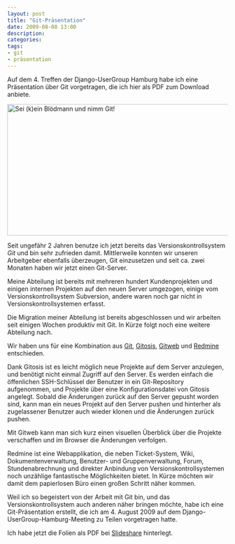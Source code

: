 ```yaml
---
layout: post
title: "Git-Präsentation"
date: 2009-08-08 13:00
description:
categories:
tags:
- git
- präsentation
---
```


Auf dem 4. Treffen der Django-UserGroup Hamburg habe ich eine Präsentation über Git vorgetragen, die ich hier als PDF zum Download anbiete.

<!-- more -->

<a href="http://www.slideshare.net/kogakure/sei-kein-bldmann-und-nimm-git-1830449"><img src="/images/git-praesentation.jpg" width="605" height="300" alt="Sei (k)ein Blödmann und nimm Git!" /></a>

Seit ungefähr 2 Jahren benutze ich jetzt bereits das Versionskontrollsystem <cite>Git</cite> und bin sehr zufrieden damit. Mittlerweile konnten wir unseren Arbeitgeber ebenfalls überzeugen, Git einzusetzen und seit ca. zwei Monaten haben wir jetzt einen Git-Server.

Meine Abteilung ist bereits mit mehreren hundert Kundenprojekten und einigen internen Projekten auf den neuen Server umgezogen, einige vom Versionskontrollsystem Subversion, andere waren noch gar nicht in Versionskontrollsystemen erfasst.

Die Migration meiner Abteilung ist bereits abgeschlossen und wir arbeiten seit einigen Wochen produktiv mit Git. In Kürze folgt noch eine weitere Abteilung nach.

Wir haben uns für eine Kombination aus [Git](http://git-scm.com/), [Gitosis](https://github.com/tv42/gitosis), [Gitweb](https://git.wiki.kernel.org/index.php/Gitweb) und [Redmine](http://www.redmine.org/ "Redmine") entschieden.

Dank Gitosis ist es leicht möglich neue Projekte auf dem Server anzulegen, und benötigt nicht einmal Zugriff auf den Server. Es werden einfach die öffenlichen SSH-Schlüssel der Benutzer in ein Git-Repository aufgenommen, und Projekte über eine Konfigurationsdatei von Gitosis angelegt. Sobald die Änderungen zurück auf den Server gepusht worden sind, kann man ein neues Projekt auf den Server pushen und hinterher als zugelassener Benutzer auch wieder klonen und die Änderungen zurück pushen.

Mit Gitweb kann man sich kurz einen visuellen Überblick über die Projekte verschaffen und im Browser die Änderungen verfolgen.

Redmine ist eine Webapplikation, die neben Ticket-System, Wiki, Dokumentenverwaltung, Benutzer- und Gruppenverwaltung, Forum, Stundenabrechnung und direkter Anbindung von Versionskontrollsystemen noch unzählige fantastische Möglichkeiten bietet. In Kürze möchten wir damit dem papierlosen Büro einen großen Schritt näher kommen.

Weil ich so begeistert von der Arbeit mit Git bin, und das Versionskontrollsystem auch anderen näher bringen möchte, habe ich eine Git-Präsentation erstellt, die ich am 4. August 2009 auf dem Django-UserGroup-Hamburg-Meeting zu Teilen vorgetragen hatte.

Ich habe jetzt die Folien als PDF bei [Slideshare](http://www.slideshare.net/kogakure/sei-kein-bldmann-und-nimm-git-1830449 "Sei (k)ein Blödmann und nimm Git!") hinterlegt.
